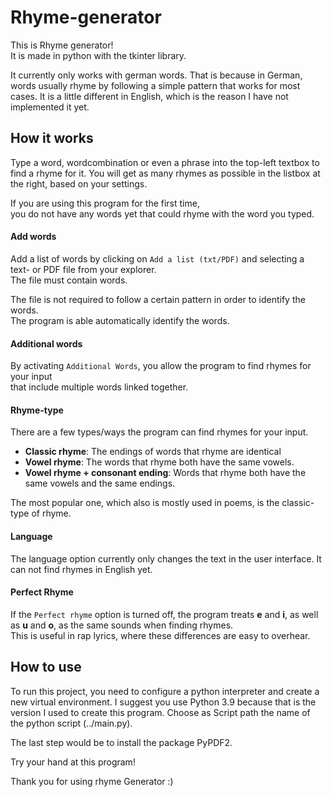 # Rhyme-generator
This is Rhyme generator!<br>
It is made in python with the tkinter library.

It currently only works with german words.
That is because in German, words usually rhyme by following a simple pattern that works for most cases.
It is a little different in English, which is the reason I have not implemented it yet.

## How it works
Type a word, wordcombination or even a phrase into the top-left textbox to find a rhyme for it.
You will get as many rhymes as possible in the listbox at the right, based on your settings.

If you are using this program for the first time, <br>
you do not have any words yet that could rhyme with the word you typed.

#### Add words
Add a list of words by clicking on `Add a list (txt/PDF)` and selecting a text- or PDF file from your explorer. <br>
The file must contain words.

The file is not required to follow a certain pattern in order to identify the words. <br>
The program is able automatically identify the words.

#### Additional words
By activating `Additional Words`, you allow the program to find rhymes for your input <br>
that include multiple words linked together.

#### Rhyme-type
There are a few types/ways the program can find rhymes for your input.
- **Classic rhyme**: The endings of words that rhyme are identical
- **Vowel rhyme**: The words that rhyme both have the same vowels.
- **Vowel rhyme + consonant ending**: Words that rhyme both have the same vowels and the same endings.

The most popular one, which also is mostly used in poems, is the classic-type of rhyme.

#### Language
The language option currently only changes the text in the user interface. It can not find rhymes in English yet.

#### Perfect Rhyme
If the `Perfect rhyme` option is turned off, the program treats **e** and **i**, as well as **u** and **o**, as the same sounds when finding rhymes. <br>
This is useful in rap lyrics, where these differences are easy to overhear.

## How to use 
To run this project, you need to configure a python interpreter and create a new virtual environment.
I suggest you use Python 3.9 because that is the version I used to create this program.
Choose as Script path the name of the python script (../main.py).

The last step would be to install the package PyPDF2.

Try your hand at this program!

Thank you for using rhyme Generator :)
